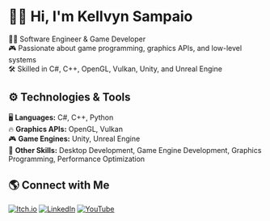 # 👋🏻 Hi, I'm Kellvyn Sampaio  

👨‍💻 Software Engineer & Game Developer  
🎮 Passionate about game programming, graphics APIs, and low-level systems  
🛠️ Skilled in C#, C++, OpenGL, Vulkan, Unity, and Unreal Engine  

## ⚙️ Technologies & Tools  
🖥️ **Languages:** C#, C++, Python  
🔥 **Graphics APIs:** OpenGL, Vulkan  
🎮 **Game Engines:** Unity, Unreal Engine  
🚀 **Other Skills:** Desktop Development, Game Engine Development, Graphics Programming, Performance Optimization  

## 🌎 Connect with Me  
[![Itch.io](https://img.shields.io/badge/Itch.io-FA5C5C?style=for-the-badge&logo=itch.io&logoColor=white)](https://sampaiogamesstudio.itch.io/)  [![LinkedIn](https://img.shields.io/badge/LinkedIn-0077B5?style=for-the-badge&logo=linkedin&logoColor=white)](https://www.linkedin.com/in/kellvyn-sampaio-a394471a7/)  [![YouTube](https://img.shields.io/badge/YouTube-FF0000?style=for-the-badge&logo=youtube&logoColor=white)](https://www.youtube.com/channel/UCrdahfyW1Ufmq_o8IVkbT9A)  
